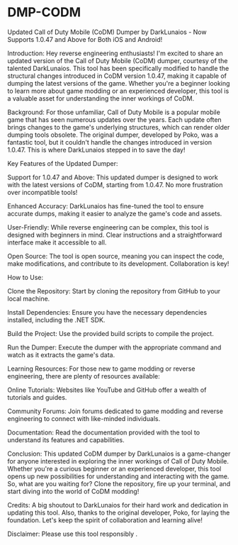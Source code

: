 # DMP-CODM
 Updated Call of Duty Mobile (CoDM) Dumper by DarkLunaios - Now Supports 1.0.47 and Above for Both iOS and Android!

Introduction:
Hey  reverse engineering enthusiasts! I'm excited to share an updated version of the Call of Duty Mobile (CoDM) dumper, courtesy of the talented DarkLunaios. This tool has been specifically modified to handle the structural changes introduced in CoDM version 1.0.47, making it capable of dumping the latest versions of the game. Whether you're a beginner looking to learn more about game modding or an experienced developer, this tool is a valuable asset for understanding the inner workings of CoDM.

Background:
For those unfamiliar, Call of Duty Mobile is a popular mobile game that has seen numerous updates over the years. Each update often brings changes to the game's underlying structures, which can render older dumping tools obsolete. The original dumper, developed by Poko, was a fantastic tool, but it couldn't handle the changes introduced in version 1.0.47. This is where DarkLunaios stepped in to save the day!

Key Features of the Updated Dumper:

Support for 1.0.47 and Above: This updated dumper is designed to work with the latest versions of CoDM, starting from 1.0.47. No more frustration over incompatible tools!

Enhanced Accuracy: DarkLunaios has fine-tuned the tool to ensure accurate dumps, making it easier to analyze the game's code and assets.

User-Friendly: While reverse engineering can be complex, this tool is designed with beginners in mind. Clear instructions and a straightforward interface make it accessible to all.

Open Source: The tool is open source, meaning you can inspect the code, make modifications, and contribute to its development. Collaboration is key!

How to Use:

Clone the Repository: Start by cloning the repository from GitHub to your local machine.

Install Dependencies: Ensure you have the necessary dependencies installed, including the .NET SDK.

Build the Project: Use the provided build scripts to compile the project.

Run the Dumper: Execute the dumper with the appropriate command and watch as it extracts the game's data.

Learning Resources:
For those new to game modding or reverse engineering, there are plenty of resources available:

Online Tutorials: Websites like YouTube and GitHub offer a wealth of tutorials and guides.

Community Forums: Join forums dedicated to game modding and reverse engineering to connect with like-minded individuals.

Documentation: Read the documentation provided with the tool to understand its features and capabilities.

Conclusion:
This updated CoDM dumper by DarkLunaios is a game-changer for anyone interested in exploring the inner workings of Call of Duty Mobile. Whether you're a curious beginner or an experienced developer, this tool opens up new possibilities for understanding and interacting with the game. So, what are you waiting for? Clone the repository, fire up your terminal, and start diving into the world of CoDM modding!

Credits:
A big shoutout to DarkLunaios for their hard work and dedication in updating this tool. Also, thanks to the original developer, Poko, for laying the foundation. Let's keep the spirit of collaboration and learning alive!

Disclaimer:
Please use this tool responsibly .


